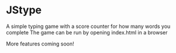 # JStype

A simple typing game with a score counter for how many words you complete
The game can be run by opening index.html in a browser

More features coming soon!
